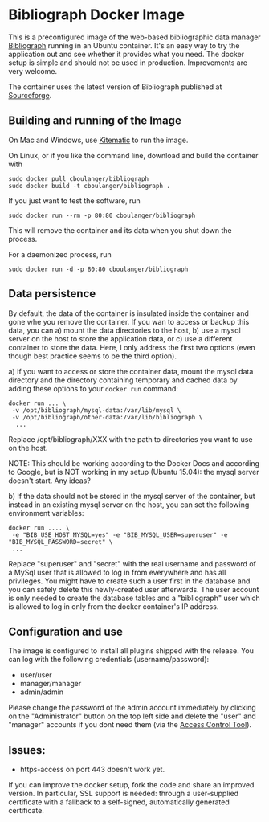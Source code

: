 Bibliograph Docker Image
========================

This is a preconfigured image of the web-based bibliographic data manager [Bibliograph](http://www.bibliograph.org) 
running in an Ubuntu container. It's an easy way to try the application out and see whether it 
provides what you need. The docker setup is simple and should not be used in production. 
Improvements are very welcome.

The container uses the latest version of Bibliograph published at [Sourceforge](http://sourceforge.net/projects/bibliograph/files/).

Building and running of the Image
---------------------------------

On Mac and Windows, use [Kitematic](https://kitematic.com/) to run the image.

On Linux, or if you like the command line, download and build the container with

```
sudo docker pull cboulanger/bibliograph
sudo docker build -t cboulanger/bibliograph .
```

If you just want to test the software, run

```
sudo docker run --rm -p 80:80 cboulanger/bibliograph
```

This will remove the container and its data when you shut down the process.

For a daemonized process, run

```
sudo docker run -d -p 80:80 cboulanger/bibliograph
```

Data persistence
----------------

By default, the data of the container is insulated inside the container and gone 
whe you remove the container. If you wan to access or backup this data, you can a)
mount the data directories to the host, b) use a mysql server on the host to store 
the application data, or c) use a different container to store the data. Here, I only
address the first two options (even though best practice seems to be the third option).

a) If you want to access or store the container data, mount the mysql data directory
and the directory containing temporary and cached data by adding these options to your
`docker run` command:

```
docker run ... \
 -v /opt/bibliograph/mysql-data:/var/lib/mysql \
 -v /opt/bibliograph/other-data:/var/lib/bibliograph \
  ...
```

Replace /opt/bibliograph/XXX with the path to directories you want to use on the host.

NOTE: This should be working according to the Docker Docs and according to Google, 
but is NOT working in my setup (Ubuntu 15.04): the mysql server doesn't start. Any ideas?

b) If the data should not be stored in the mysql server of the container, but instead
in an existing mysql server on the host, you can set the following environment variables:

```
docker run .... \
 -e "BIB_USE_HOST_MYSQL=yes" -e "BIB_MYSQL_USER=superuser" -e "BIB_MYSQL_PASSWORD=secret" \
 ...
```
Replace "superuser" and "secret" with the real username and password of a MySql user that
is allowed to log in from everywhere and has all privileges. You might have to create such a
user first in the database and you can safely delete this newly-created user afterwards. The
user account is only needed to create the database tables and a "bibliograph" user which
is allowed to log in only from the docker container's IP address.

Configuration and use
---------------------
The image is configured to install all plugins shipped with the release.
You can log with the following credentials (username/password):

- user/user
- manager/manager
- admin/admin

Please change the password of the admin account immediately by clicking on the "Administrator" button
on the top left side and delete the "user" and "manager" accounts if you dont need them (via the [Access Control Tool](https://sites.google.com/a/bibliograph.org/docs-v2-en/administration/access-control)).

Issues:
-------
- https-access on port 443 doesn't work yet. 

If you can improve the docker setup, fork the code and share an improved version.
In particular, SSL support is needed:  through a user-supplied certificate with 
a fallback to a self-signed, automatically generated certificate.
